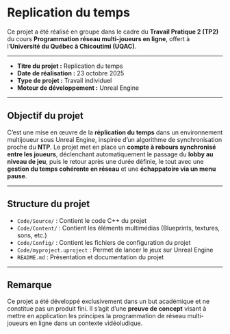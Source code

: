 # Replication du temps

Ce projet a été réalisé en groupe dans le cadre du **Travail Pratique 2 (TP2)** du cours **Programmation réseau multi-joueurs en ligne**, offert à l’**Université du Québec à Chicoutimi (UQAC)**.  

---

- **Titre du projet :** Replication du temps
- **Date de réalisation :** 23 octobre 2025  
- **Type de projet :** Travail individuel  
- **Moteur de développement :** Unreal Engine

---

## Objectif du projet  
C’est une mise en œuvre de la **réplication du temps** dans un environnement multijoueur sous Unreal Engine, inspirée d’un algorithme de synchronisation proche du **NTP**. Le projet met en place un **compte à rebours synchronisé entre les joueurs**, déclenchant automatiquement le passage du **lobby au niveau de jeu**, puis le retour après une durée définie, le tout avec une **gestion du temps cohérente en réseau** et une **échappatoire via un menu pause**.


---

## Structure du projet  
- `Code/Source/` : Contient le code C++ du projet  
- `Code/Content/` : Contient les éléments multimédias (Blueprints, textures, sons, etc.)  
- `Code/Config/` : Contient les fichiers de configuration du projet
- `Code/myproject.uproject` : Permet de lancer le jeux sur Unreal Engine
- `README.md` : Présentation et documentation du projet  

---

## Remarque  
Ce projet a été développé exclusivement dans un but académique et ne constitue pas un produit fini. Il s’agit d’une **preuve de concept** visant à mettre en application les principes la programmation de réseau multi-joueurs en ligne dans un contexte vidéoludique.  

